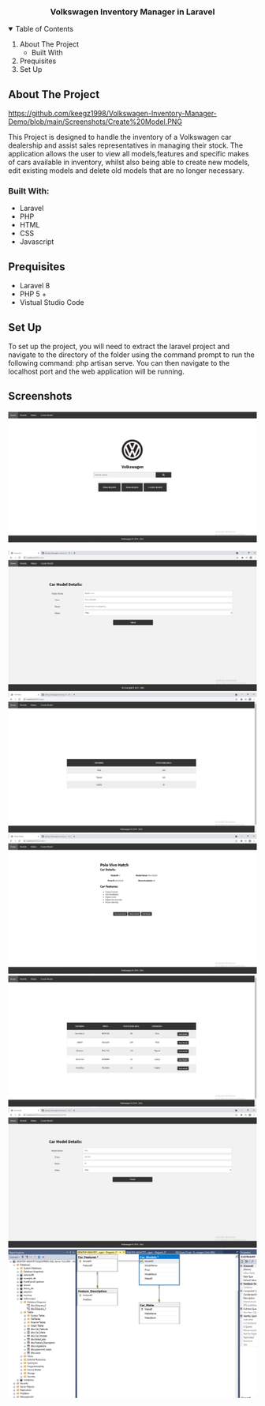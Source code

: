 




 

  <h3 align="center">Volkswagen Inventory Manager in Laravel</h3>





<!-- TABLE OF CONTENTS -->
<details open="open">
  <summary>Table of Contents</summary>
  <ol>
    <li>
      About The Project
      <ul>
        <li>Built With</li>
      </ul>
     <li>Prequisites</li>
      </ul>
 <li>Set Up</li>
      </ul>
    </li>
    
  </ol>
</details>



<!-- ABOUT THE PROJECT -->
## About The Project

https://github.com/keegz1998/Volkswagen-Inventory-Manager-Demo/blob/main/Screenshots/Create%20Model.PNG

This Project is designed to handle the inventory of a Volkswagen car dealership and assist sales representatives in managing their stock. The application allows the user to 
view all models,features and specific makes of cars available in inventory, whilst also being able to create new models, edit existing models and delete old models that are no longer necessary.

### Built With:


* Laravel
* PHP
* HTML
* CSS
* Javascript

## Prequisites
* Laravel 8
* PHP 5 +
* Vistual Studio Code
## Set Up
To set up the project, you will need to extract the laravel project and navigate to the directory of the folder using the command prompt to run the following command: php artisan serve.
You can then navigate to the localhost port and the web application will be running.
<!-- SCREENSHOTS -->
## Screenshots
![Home Page](https://github.com/keegz1998/Volkswagen-Inventory-Manager-Demo/blob/main/Screenshots/Home%20Page.PNG)

![Create Model Page](https://github.com/keegz1998/Volkswagen-Inventory-Manager-Demo/blob/main/Screenshots/Create%20Model.PNG)
![Makes Display Page](https://github.com/keegz1998/Volkswagen-Inventory-Manager-Demo/blob/main/Screenshots/Makes.PNG)
![Model Info Page](https://github.com/keegz1998/Volkswagen-Inventory-Manager-Demo/blob/main/Screenshots/Model%20Info.PNG)
![Models Display Page](https://github.com/keegz1998/Volkswagen-Inventory-Manager-Demo/blob/main/Screenshots/Models.PNG)
![Edit Model Page](https://github.com/keegz1998/Volkswagen-Inventory-Manager-Demo/blob/main/Screenshots/Edit%20Model.PNG)
![ERD Design](https://github.com/keegz1998/Volkswagen-Inventory-Manager-Demo/blob/main/Screenshots/ERD.PNG)





